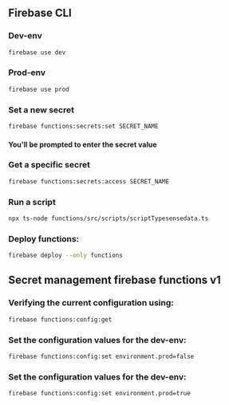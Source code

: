 ## Firebase CLI

### Dev-env

```bash
firebase use dev
```

### Prod-env

```bash
firebase use prod
```

### Set a new secret

```bash
firebase functions:secrets:set SECRET_NAME
```

#### You'll be prompted to enter the secret value

### Get a specific secret

```bash
firebase functions:secrets:access SECRET_NAME
```

### Run a script

```bash
npx ts-node functions/src/scripts/scriptTypesensedata.ts
```

### Deploy functions:

```bash
firebase deploy --only functions
```

## Secret management firebase functions v1

### Verifying the current configuration using:

```bash
firebase functions:config:get
```

### Set the configuration values for the dev-env:

```bash
firebase functions:config:set environment.prod=false
```

### Set the configuration values for the dev-env:

```bash
firebase functions:config:set environment.prod=true
```
